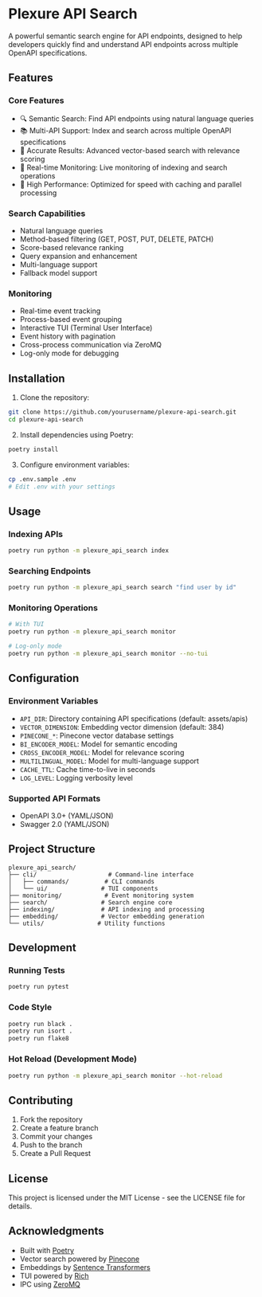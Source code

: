 # Plexure API Search

A powerful semantic search engine for API endpoints, designed to help developers quickly find and understand API endpoints across multiple OpenAPI specifications.

## Features

### Core Features
- 🔍 Semantic Search: Find API endpoints using natural language queries
- 📚 Multi-API Support: Index and search across multiple OpenAPI specifications
- 🎯 Accurate Results: Advanced vector-based search with relevance scoring
- 🔄 Real-time Monitoring: Live monitoring of indexing and search operations
- 🚀 High Performance: Optimized for speed with caching and parallel processing

### Search Capabilities
- Natural language queries
- Method-based filtering (GET, POST, PUT, DELETE, PATCH)
- Score-based relevance ranking
- Query expansion and enhancement
- Multi-language support
- Fallback model support

### Monitoring
- Real-time event tracking
- Process-based event grouping
- Interactive TUI (Terminal User Interface)
- Event history with pagination
- Cross-process communication via ZeroMQ
- Log-only mode for debugging

## Installation

1. Clone the repository:
```bash
git clone https://github.com/yourusername/plexure-api-search.git
cd plexure-api-search
```

2. Install dependencies using Poetry:
```bash
poetry install
```

3. Configure environment variables:
```bash
cp .env.sample .env
# Edit .env with your settings
```

## Usage

### Indexing APIs
```bash
poetry run python -m plexure_api_search index
```

### Searching Endpoints
```bash
poetry run python -m plexure_api_search search "find user by id"
```

### Monitoring Operations
```bash
# With TUI
poetry run python -m plexure_api_search monitor

# Log-only mode
poetry run python -m plexure_api_search monitor --no-tui
```

## Configuration

### Environment Variables
- `API_DIR`: Directory containing API specifications (default: assets/apis)
- `VECTOR_DIMENSION`: Embedding vector dimension (default: 384)
- `PINECONE_*`: Pinecone vector database settings
- `BI_ENCODER_MODEL`: Model for semantic encoding
- `CROSS_ENCODER_MODEL`: Model for relevance scoring
- `MULTILINGUAL_MODEL`: Model for multi-language support
- `CACHE_TTL`: Cache time-to-live in seconds
- `LOG_LEVEL`: Logging verbosity level

### Supported API Formats
- OpenAPI 3.0+ (YAML/JSON)
- Swagger 2.0 (YAML/JSON)

## Project Structure

```
plexure_api_search/
├── cli/                    # Command-line interface
│   ├── commands/          # CLI commands
│   └── ui/               # TUI components
├── monitoring/            # Event monitoring system
├── search/               # Search engine core
├── indexing/             # API indexing and processing
├── embedding/            # Vector embedding generation
└── utils/               # Utility functions
```

## Development

### Running Tests
```bash
poetry run pytest
```

### Code Style
```bash
poetry run black .
poetry run isort .
poetry run flake8
```

### Hot Reload (Development Mode)
```bash
poetry run python -m plexure_api_search monitor --hot-reload
```

## Contributing

1. Fork the repository
2. Create a feature branch
3. Commit your changes
4. Push to the branch
5. Create a Pull Request

## License

This project is licensed under the MIT License - see the LICENSE file for details.

## Acknowledgments

- Built with [Poetry](https://python-poetry.org/)
- Vector search powered by [Pinecone](https://www.pinecone.io/)
- Embeddings by [Sentence Transformers](https://www.sbert.net/)
- TUI powered by [Rich](https://rich.readthedocs.io/)
- IPC using [ZeroMQ](https://zeromq.org/)
